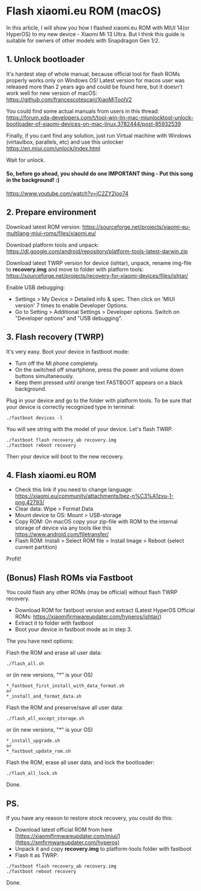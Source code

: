 # Flash xiaomi.eu ROM (macOS)

In this article, I will show you how I flashed xiaomi.eu ROM with MIUI 14(or HyperOS) to my new device - Xiaomi Mi 13 Ultra. But I think this guide is suitable for owners of other models with Snapdragon Gen 1/2. 

## 1. Unlock bootloader

It's hardest step of whole manual, because official tool for flash ROMs properly works only on Windows OS! Latest version for macos user was released more than 2 years ago and could be found here, but it doesn't work well for new version of macOS:
https://github.com/francescotescari/XiaoMiToolV2

You could find some actual manuals from users in this thread: https://forum.xda-developers.com/t/tool-win-lin-mac-miunlocktool-unlock-bootloader-of-xiaomi-devices-on-mac-linux.3782444/post-85932539

Finally, if you cant find any solution, just run Virtual machine with Windows (virtaulbox, parallels, etc)  and use this unlocker https://en.miui.com/unlock/index.html

Wait for unlock.

#### So, before go ahead, you should do one IMPORTANT thing -  Put this song in the background! :)
https://www.youtube.com/watch?v=jC2ZY2loo74


## 2. Prepare environment

Download latest ROM version: https://sourceforge.net/projects/xiaomi-eu-multilang-miui-roms/files/xiaomi.eu/

Download platform tools and unpack: https://dl.google.com/android/repository/platform-tools-latest-darwin.zip

Download latest TWRP version for device (ishtar), unpack, rename img-file to **recovery.img** and move to folder with platform tools: https://sourceforge.net/projects/recovery-for-xiaomi-devices/files/ishtar/

Enable USB debugging: 
- Settings > My Device > Detailed info & spec. Then click on 'MIUI version' 7 times to enable Developer Options.
- Go to Setting > Additional Settings > Developer options. Switch on "Developer options" and "USB debugging".

## 3. Flash recovery (TWRP)

It's very easy. Boot your device in fastboot mode:
- Turn off the Mi phone completely.
- On the switched off smartphone, press the power and volume down buttons simultaneously.
- Keep them pressed until orange text FASTBOOT appears on a black background.

 Plug in your device and go to the folder with platform tools. To be sure that your device is correctly recognized type in terminal:
```
./fastboot devices -l
```

You will see string with the model of your device. Let's flash TWRP.

```
./fastboot flash recovery_ab recovery.img
./fastboot reboot recovery
```

Then your device will boot to the new recovery.

## 4. Flash xiaomi.eu ROM

- Check this link if you need to change language: https://xiaomi.eu/community/attachments/bez-n%C3%A1zvu-1-png.42793/
- Clear data: Wipe > Format Data
- Mount device to OS: Mount > USB-storage
- Copy ROM: On macOS copy your zip-file with ROM to the internal storage of device via any tools like this https://www.android.com/filetransfer/
- Flash ROM: Install > Select ROM file > Install Image > Reboot (select current partition)

Profit!

## (Bonus) Flash ROMs via Fastboot
You could flash any other ROMs (may be official) without flash TWRP recovery. 
- Download ROM for fastboot version and extract (Latest HyperOS Official ROMs: https://xiaomifirmwareupdater.com/hyperos/ishtar/) 
- Extract it to folder with fastboot
- Boot your device in fastboot mode as in step 3.

The you have next options:

Flash the ROM and erase all user data:
```
./flash_all.sh
```
or (in new versions, "*" is your OS)
```
*_fastboot_first_install_with_data_format.sh
or
*_install_and_format_data.sh
```


Flash the ROM and preserve/save all user data:
```
./flash_all_except_storage.sh
```
or (in new versions, "*" is your OS)
```
*_install_upgrade.sh
or
*_fastboot_update_rom.sh
```


Flash the ROM, erase all user data, and lock the bootloader:
```
./flash_all_lock.sh
```
Done.


## PS.
If you have any reason to restore stock recovery, you could do this:
- Download latest official ROM from here [https://xiaomifirmwareupdater.com/miui/](https://xmfirmwareupdater.com/hyperos)
- Unpack it and copy **recovery.img** to platform-tools folder with fastboot
- Flash it as TWRP:
```
./fastboot flash recovery_ab recovery.img
./fastboot reboot recovery
```

Done.
